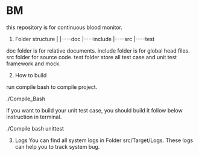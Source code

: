 # BM

this repository is for continuous blood monitor.

1. Folder structure
|
|----doc
|----include
|----src
|----test

doc folder is for relative documents. 
include folder is for global head files. 
src folder for source code. 
test folder store all test case and unit test framework and mock.

2. How to build

run compile bash to compile project. 

./Compile_Bash

if you want to build your unit test case, you should build it follow below instruction in terminal.

./Compile bash unittest


3. Logs
You can find all system logs in Folder src/Target/Logs. These logs can help you to track system bug.
